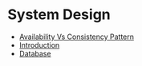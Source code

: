 # System Design 
- [Availability Vs Consistency Pattern](availability-vs-consistency-pattern.md)
- [Introduction](Introduction.md)
- [Database](database.md)
